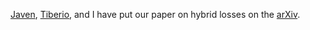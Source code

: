 [Javen](http://users.cecs.anu.edu.au/~qshi/), [Tiberio](http://www.tiberiocaetano.com/), and I have put our paper on hybrid losses on the [arXiv](http://arxiv.org/abs/1009.3346).
